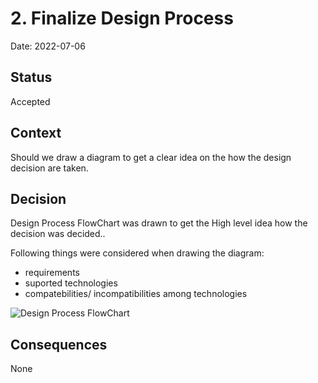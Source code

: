 # 2. Finalize Design Process

Date: 2022-07-06

## Status

Accepted

## Context

Should we draw a diagram to get a clear idea on the how the design decision are taken.

## Decision

Design Process FlowChart was drawn to get the High level idea how the decision was decided..

Following things were considered when drawing the diagram:
  * requirements
  * suported technologies
  * compatebilities/ incompatibilities among technologies

![Design Process FlowChart](https://drive.google.com/uc?export=view&id=1Ugzge6ZIIzo1m-3M3U8dK_eXR0idpZtG)

## Consequences

None